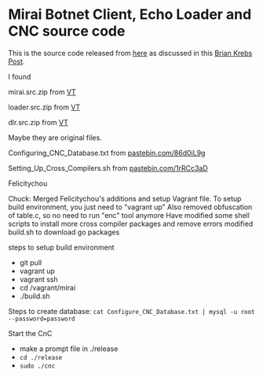 # Mirai Botnet Client, Echo Loader and CNC source code

This is the source code released from [here](http://hackforums.net/showthread.php?tid=5420472) as discussed in this [Brian Krebs Post](https://krebsonsecurity.com/2016/10/source-code-for-iot-botnet-mirai-released/).

I found 

mirai.src.zip from [VT](https://www.virustotal.com/en/file/68d01cd712da9c5f889ce774ae7ad41cd6fbc13c42864aa593b60c1f6a7cef63/analysis/)

loader.src.zip from [VT](https://www.virustotal.com/en/file/fffad2fbd1fa187a748f6d2009b942d4935878d2c062895cde53e71d125b735e/analysis/)

dlr.src.zip from [VT](https://www.virustotal.com/en/file/519d4e3f9bc80893838f94fd0365d587469f9468b4fa2ff0fb0c8f7e8fb99429/analysis/)

Maybe they are original files.



Configuring_CNC_Database.txt from [pastebin.com/86d0iL9g](http://pastebin.com/86d0iL9g)

Setting_Up_Cross_Compilers.sh from [pastebin.com/1rRCc3aD](http://pastebin.com/1rRCc3aD)

Felicitychou

Chuck:
Merged Felicitychou's additions and setup Vagrant file.
To setup build environment, you just need to "vagrant up"
Also removed obfuscation of table.c, so no need to run "enc" tool anymore
Have modified some shell scripts to install more cross compiler packages and remove errors
modified build.sh to download go packages


steps to setup build environment
 - git pull
 - vagrant up
 - vagrant ssh
 - cd /vagrant/mirai
 - ./build.sh

Steps to create database:
`cat Configure_CNC_Database.txt | mysql -u root --password=password`

Start the CnC
- make a prompt file in ./release
- `cd ./release`
- `sudo ./cnc`

